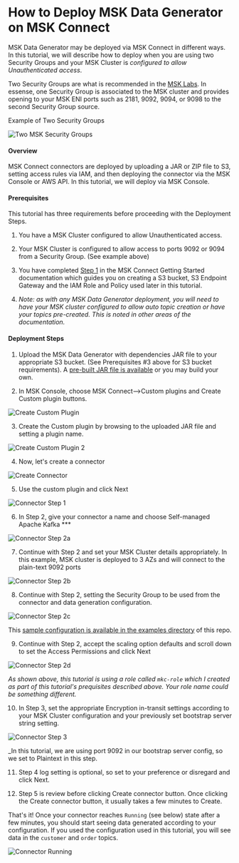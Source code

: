 # How to Deploy MSK Data Generator on MSK Connect

MSK Data Generator may be deployed via MSK Connect in different ways.  In this tutorial, we will describe how to deploy when you are using two Security Groups and your MSK Cluster is _configured to allow Unauthenticated access_.

Two Security Groups are what is recommended in the [MSK Labs](https://amazonmsk-labs.workshop.aws/).  In essense, one Security Group is associated to the MSK cluster and provides opening to your MSK ENI ports such as 2181, 9092, 9094, or 9098 to the second Security Group source.  

Example of Two Security Groups

![Two MSK Security Groups](../assets/msk-two-security-groups.png)


#### Overview

MSK Connect connectors are deployed by uploading a JAR or ZIP file to S3, setting access rules via IAM, and then deploying the connector via the MSK Console or AWS API.  In this tutorial, we will deploy via MSK Console.

#### Prerequisites

This tutorial has three requirements before proceeding with the Deployment Steps.

1. You have a MSK Cluster configured to allow Unauthenticated access.  

2. Your MSK Cluster is configured to allow access to ports 9092 or 9094 from a Security Group.  (See example above)

3. You have completed [Step 1](https://docs.aws.amazon.com/msk/latest/developerguide/mkc-tutorial-setup.html) in the MSK Connect Getting Started documentation which guides you on creating a S3 bucket, S3 Endpoint Gateway  and the IAM Role and Policy used later in this tutorial.

4. _Note: as with any MSK Data Generator deployment, you will need to have your MSK cluster configured to allow auto topic creation or have your topics pre-created.  This is noted in other areas of the documentation._

#### Deployment Steps

1. Upload the MSK Data Generator with dependencies JAR file to your appropriate S3 bucket.  (See Prerequisites #3 above for S3 bucket requirements).  A [pre-built JAR file is available](https://github.com/awslabs/amazon-msk-data-generator/releases) or you may build your own.

2. In MSK Console, choose MSK Connect-->Custom plugins and Create Custom plugin buttons.

![Create Custom Plugin](../assets/msk-custom-plugin.png)

3. Create the Custom plugin by browsing to the uploaded JAR file and setting a plugin name.

![Create Custom Plugin 2](../assets/msk-custom-plugin-2.png)

4. Now, let's create a connector

![Create Connector](../assets/msk-create-connector.png)

5. Use the custom plugin and click Next

![Connector Step 1](../assets/connector-1.png)

6. In Step 2, give your connector a name and choose Self-managed Apache Kafka ***

![Connector Step 2a](../assets/connector-2-a.png)

7. Continue with Step 2 and set your MSK Cluster details appropriately.  In this example, MSK cluster is deployed to 3 AZs and will connect to the plain-text 9092 ports

![Connector Step 2b](../assets/connector-2-b.png)

8. Continue with Step 2, setting the Security Group to be used from the connector and data generation configuration.

![Connector Step 2c](../assets/connector-2-c.png)

This [sample configuration is available in the examples directory](../examples/msk-connect-deploy-config-example.properties) of this repo.

9. Continue with Step 2, accept the scaling option defaults and scroll down to set the Access Permissions and click Next

![Connector Step 2d](../assets/connector-2-d.png)

_As shown above, this tutorial is using a role called `mkc-role` which I created as part of this tutorial's prequisites described above. Your role name could be something different._

10. In Step 3, set the appropriate Encryption in-transit settings according to your MSK Cluster configuration and your previously set bootstrap server string setting.

![Connector Step 3](../assets/connector-3.png)

_In this tutorial, we are using port 9092 in our bootstrap server config, so we set to Plaintext in this step.

11. Step 4 log setting is optional, so set to your preference or disregard and click Next.

12. Step 5 is review before clicking Create connector button.  Once clicking the Create connector button, it usually takes a few minutes to Create.


That's it!  Once your connector reaches `Running` (see below) state after a few minutes, you should start seeing data generated according to your configuration.  If you used the configuration used in this tutorial, you will see data in the `customer` and `order` topics.

![Connector Running](../assets/connector-running.png)
